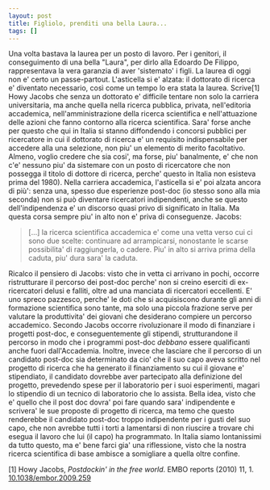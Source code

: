 ```yaml
---
layout: post
title: Figliolo, prenditi una bella Laura...
tags: []
---
```


Una volta bastava la laurea per un posto di lavoro. Per i genitori, il conseguimento di una bella "Laura", per dirlo alla Edoardo De Filippo, rappresentava la vera garanzia di aver 'sistemato' i figli.
La laurea di oggi non e' certo un passe-partout. L'asticella si e' alzata: il dottorato di ricerca e' diventato necessario, così come un tempo lo era stata la laurea. Scrive[1] Howy Jacobs che senza un dottorato e' difficile tentare non solo la carriera universitaria, ma anche quella nella ricerca pubblica, privata, nell'editoria accademica, nell'amministrazione della ricerca scientifica e nell'attuazione delle azioni che fanno contorno alla ricerca scientifica. Sara' forse anche per questo che qui in Italia si stanno diffondendo i concorsi pubblici per ricercatore in cui il dottorato di ricerca e' un requisito indispensabile per accedere alla una selezione, non piu' un elemento di merito facoltativo. Almeno, voglio credere che sia cosi', ma forse, piu' banalmente, e' che non c'e' nessuno piu' da sistemare con un posto di ricercatore che non possegga il titolo di dottore di ricerca, perche' questo in Italia non esisteva prima del 1980). Nella carriera accademica, l'asticella si e' poi alzata ancora di più': senza una, spesso due esperienze post-doc (io stesso sono alla mia seconda) non si può diventare ricercatori indipendenti, anche se questo dell'indipendenza e' un discorso quasi privo di significato in Italia. Ma questa corsa sempre piu' in alto non e' priva di conseguenze. Jacobs:

> \[...\] la ricerca scientifica accademica e' come una vetta verso cui ci sono due scelte: continuare ad arrampicarsi, nonostante le scarse possibilita' di raggiungerla, o cadere. Piu' in alto si arriva prima della caduta, piu' dura sara' la caduta.

Ricalco il pensiero di Jacobs: visto che in vetta ci arrivano in pochi, occorre ristrutturare il percorso dei post-doc perche' non si creino eserciti di ex-ricercatori delusi e falliti, oltre ad una manciata di ricercatori eccellenti. E' uno spreco pazzesco, perche' le doti che si acquisiscono durante gli anni di formazione scientifica sono tante, ma solo una piccola frazione serve per valutare la produttivita' dei giovani che desiderano compiere un percorso accademico. Secondo Jacobs occorre rivoluzionare il modo di finanziare i progetti post-doc, e conseguentemente gli stipendi, strutturandone il percorso in modo che i programmi post-doc *debbano* essere qualificanti anche fuori dall'Accademia. Inoltre, invece che lasciare che il percorso di un candidato post-doc sia determinato da cio' che il suo capo aveva scritto nel progetto di ricerca che ha generato il finanziamento su cui il giovane e' stipendiato, il candidato dovrebbe aver partecipato alla definizione del progetto, prevedendo spese per il laboratorio per i suoi esperimenti, magari lo stipendio di un tecnico di laboratorio che lo assista. Bella idea, visto che e' quello che il post doc dovra' poi fare quando sara' indipendente e scrivera' le sue proposte di progetto di ricerca, ma temo che questo renderebbe il candidato post-doc troppo indipendente per i gusti del suo capo, che non avrebbe tutti i torti a lamentarsi di non riuscire a trovare chi esegua il lavoro che lui (il capo) ha programmato. In Italia siamo lontanissimi da tutto questo, ma e' bene farci gia' una riflessione, visto che la nostra ricerca scientifica di base ambisce a somigliare a quella oltre confine.

[1] Howy Jacobs, *Postdockin' in the free world*. EMBO reports (2010) 11, 1. [10.1038/embor.2009.259](http://dx.doi.org/10.1038/embor.2009.259)
